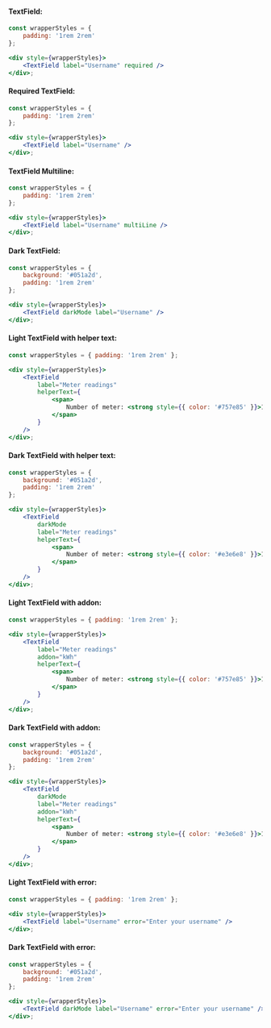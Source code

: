 #### TextField:

```jsx
const wrapperStyles = {
    padding: '1rem 2rem'
};

<div style={wrapperStyles}>
    <TextField label="Username" required />
</div>;
```

#### Required TextField:

```jsx
const wrapperStyles = {
    padding: '1rem 2rem'
};

<div style={wrapperStyles}>
    <TextField label="Username" />
</div>;
```

#### TextField Multiline:

```jsx
const wrapperStyles = {
    padding: '1rem 2rem'
};

<div style={wrapperStyles}>
    <TextField label="Username" multiLine />
</div>;
```

#### Dark TextField:

```jsx
const wrapperStyles = {
    background: '#051a2d',
    padding: '1rem 2rem'
};

<div style={wrapperStyles}>
    <TextField darkMode label="Username" />
</div>;
```

#### Light TextField with helper text:

```jsx
const wrapperStyles = { padding: '1rem 2rem' };

<div style={wrapperStyles}>
    <TextField
        label="Meter readings"
        helperText={
            <span>
                Number of meter: <strong style={{ color: '#757e85' }}>1225678936</strong>
            </span>
        }
    />
</div>;
```

#### Dark TextField with helper text:

```jsx
const wrapperStyles = {
    background: '#051a2d',
    padding: '1rem 2rem'
};

<div style={wrapperStyles}>
    <TextField
        darkMode
        label="Meter readings"
        helperText={
            <span>
                Number of meter: <strong style={{ color: '#e3e6e8' }}>1225678936</strong>
            </span>
        }
    />
</div>;
```

#### Light TextField with addon:

```jsx
const wrapperStyles = { padding: '1rem 2rem' };

<div style={wrapperStyles}>
    <TextField
        label="Meter readings"
        addon="kWh"
        helperText={
            <span>
                Number of meter: <strong style={{ color: '#757e85' }}>1225678936</strong>
            </span>
        }
    />
</div>;
```

#### Dark TextField with addon:

```jsx
const wrapperStyles = {
    background: '#051a2d',
    padding: '1rem 2rem'
};

<div style={wrapperStyles}>
    <TextField
        darkMode
        label="Meter readings"
        addon="kWh"
        helperText={
            <span>
                Number of meter: <strong style={{ color: '#e3e6e8' }}>1225678936</strong>
            </span>
        }
    />
</div>;
```

#### Light TextField with error:

```jsx
const wrapperStyles = { padding: '1rem 2rem' };

<div style={wrapperStyles}>
    <TextField label="Username" error="Enter your username" />
</div>;
```

#### Dark TextField with error:

```jsx
const wrapperStyles = {
    background: '#051a2d',
    padding: '1rem 2rem'
};

<div style={wrapperStyles}>
    <TextField darkMode label="Username" error="Enter your username" />
</div>;
```
